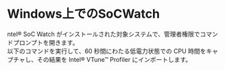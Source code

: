 # Windows上でのSoCWatch 
ntel® SoC Watch がインストールされた対象システムで、管理者権限でコマンドプロンプトを開きます。  
以下のコマンドを実行して、60 秒間にわたる低電力状態での CPU 時間をキャプチャし、その結果を Intel® VTune™ Profiler にインポートします。  



